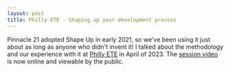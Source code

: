 ```yaml
---
layout: post
title: Philly ETE - Shaping up your development process
---
```


Pinnacle 21 adopted Shape Up in early 2021, so we've been using it just about as long as anyone who didn't invent it! I talked about the methodology and our experience with it at
[Philly ETE][ete-2023] in April of 2023. The [session video][video-shape-up] is now online and viewable by the public.

<!--break-->

[ete-2023]: https://2023.phillyemergingtech.com/session/software-product-development-with-shape-up/
[video-shape-up]: https://www.youtube.com/watch?v=kh1n69gFbOY&list=PL9oQ7yETvN13V5Xp7016XupVLg3WqiMtx
